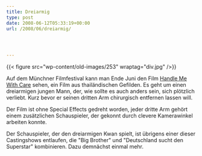 ```yaml
---
title: Dreiarmig
type: post
date: 2008-06-12T05:33:19+00:00
url: /2008/06/dreiarmig/




---
```

{{< figure src="wp-content/old-images/253" wraptag="div.jpg" />}}

Auf dem Münchner Filmfestival kann man Ende Juni den Film [Handle Me With Care][1] sehen, ein Film aus thailändischen Gefilden. Es geht um einen dreiarmigen jungen Mann, der, wie sollte es auch anders sein, sich plötzlich verliebt. Kurz bevor er seinen dritten Arm chirurgisch entfernen lassen will.

Der Film ist ohne Special Effects gedreht worden, jeder dritte Arm gehört einem zusätzlichen Schauspieler, der gekonnt durch clevere Kamerawinkel arbeiten konnte.

Der Schauspieler, der den dreiarmigen Kwan spielt, ist übrigens einer dieser Castingshows entlaufen, die "Big Brother" und "Deutschland sucht den Superstar" kombinieren. Dazu demnächst einmal mehr.

 [1]: http://www.filmfest-muenchen.de/dc/ffm_en/FilmABC/detail.asp?FilmID=3362
